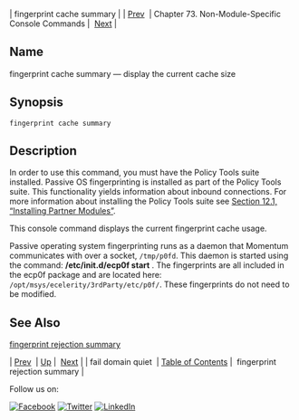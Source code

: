 | fingerprint cache summary |
| [Prev](console_commands.fail_domain_quiet.php)  | Chapter 73. Non-Module-Specific Console Commands |  [Next](console_commands.fingerprint_rejection_summary.php) |

<a name="console_commands.fingerprint_cache_summary"></a>
## Name

fingerprint cache summary — display the current cache size

## Synopsis

`fingerprint cache summary`

<a name="idp13063904"></a>
## Description

In order to use this command, you must have the Policy Tools suite installed. Passive OS fingerprinting is installed as part of the Policy Tools suite. This functionality yields information about inbound connections. For more information about installing the Policy Tools suite see [Section 12.1, “Installing Partner Modules”](post_installation.php#install.additional.packages "12.1. Installing Partner Modules").

This console command displays the current fingerprint cache usage.

Passive operating system fingerprinting runs as a daemon that Momentum communicates with over a socket, `/tmp/p0fd`. This daemon is started using the command: **/etc/init.d/ecp0f start** . The fingerprints are all included in the ecp0f package and are located here: `/opt/msys/ecelerity/3rdParty/etc/p0f/`. These fingerprints do not need to be modified.

<a name="idp13069568"></a>
## See Also

[fingerprint rejection summary](console_commands.fingerprint_rejection_summary.php "fingerprint rejection summary")

| [Prev](console_commands.fail_domain_quiet.php)  | [Up](console.cmds.ref.php) |  [Next](console_commands.fingerprint_rejection_summary.php) |
| fail domain quiet  | [Table of Contents](index.php) |  fingerprint rejection summary |

Follow us on:

[![Facebook](https://support.messagesystems.com/images/icon-facebook.png)](http://www.facebook.com/messagesystems) [![Twitter](https://support.messagesystems.com/images/icon-twitter.png)](http://twitter.com/#!/MessageSystems) [![LinkedIn](https://support.messagesystems.com/images/icon-linkedin.png)](http://www.linkedin.com/company/message-systems)